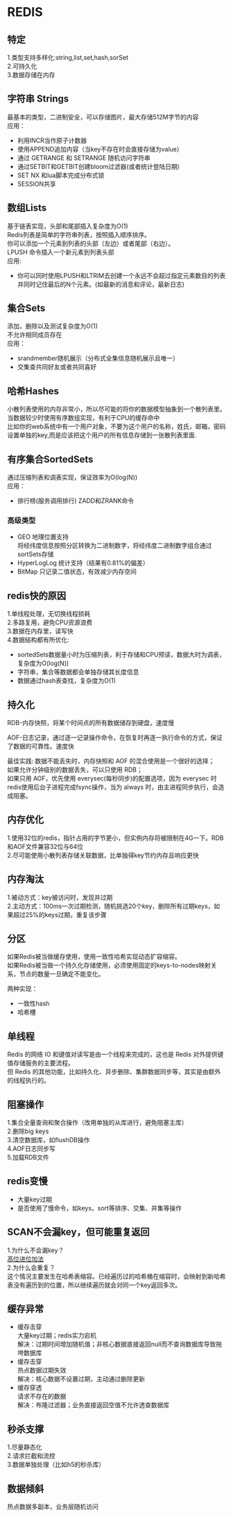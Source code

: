 # REDIS

## 特定
1.类型支持多样化:string,list,set,hash,sorSet  
2.可持久化  
3.数据存储在内存  

## 字符串 Strings
最基本的类型，二进制安全，可以存储图片，最大存储512M字节的内容  
应用：  
* 利用INCR当作原子计数器
* 使用APPEND追加内容（当key不存在时会直接存储为value）
* 通过 GETRANGE 和 SETRANGE 随机访问字符串
* 通过SETBIT和GETBIT创建bloom过滤器(或者统计登陆日期)
* SET NX 和lua脚本完成分布式锁
* SESSION共享

## 数组Lists
基于链表实现，头部和尾部插入复杂度为O(1)  
Redis列表是简单的字符串列表，按照插入顺序排序。  
你可以添加一个元素到列表的头部（左边）或者尾部（右边）。  
LPUSH 命令插入一个新元素到列表头部  
应用:  
* 你可以同时使用LPUSH和LTRIM去创建一个永远不会超过指定元素数目的列表并同时记住最后的N个元素。(如最新的消息和评论，最新日志)

## 集合Sets
添加，删除以及测试复杂度为O(1)  
不允许相同成员存在  
应用：
* srandmember随机展示（分布式全集信息随机展示且唯一）
* 交集查共同好友或者共同喜好

## 哈希Hashes
小散列表使用的内存非常小，所以尽可能的将你的数据模型抽象到一个散列表里。  
当数据较少时使用有序数组实现，有利于CPU的缓存命中   
比如你的web系统中有一个用户对象，不要为这个用户的名称，姓氏，邮箱，密码设置单独的key,而是应该把这个用户的所有信息存储到一张散列表里面.  

## 有序集合SortedSets
通过压缩列表和调表实现，保证效率为O(log(N))  
应用：
* 排行榜(服务调用排行)
ZADD和ZRANK命令
### 高级类型
* GEO 地理位置支持  
将经纬度信息按照分区转换为二进制数字，将经纬度二进制数字组合通过sortSets存储
* HyperLogLog 统计支持（结果有0.81%的偏差）  
* BitMap 只记录二值状态，有效减少内存空间  


## redis快的原因
1.单线程处理，无切换线程损耗   
2.多路复用，避免CPU资源浪费  
3.数据在内存里，读写快  
4.数据结构都有所优化:  
* sortedSets数据量小时为压缩列表，利于存储和CPU预读，数据大时为调表，复杂度为O(log(N))
* 字符串，集合等数据都会单独存储其长度信息
* 数据通过hash表查找，复杂度为O(1)


## 持久化
RDB-内存快照，将某个时间点的所有数据储存到硬盘，速度慢

AOF-日志记录，通过逐一记录操作命令，在恢复时再逐一执行命令的方式，保证了数据的可靠性。速度快

最佳实践:
数据不能丢失时，内存快照和 AOF 的混合使用是一个很好的选择；  
如果允许分钟级别的数据丢失，可以只使用 RDB；  
如果只用 AOF，优先使用 everysec(每秒同步)的配置选项，因为 everysec 时redis使用后台子进程完成fsync操作，当为 always 时，由主进程同步执行，会造成阻塞。


## 内存优化
1.使用32位的redis，指针占用的字节更小，但实例内存将被限制在4G一下。RDB和AOF文件兼容32位与64位  
2.尽可能使用小散列表存储关联数据，比单独得key节约内存且响应更快  

## 内存淘汰
1.被动方式：key被访问时，发现并过期  
2.主动方式：100ms一次过期检测，随机挑选20个key，删除所有过期keys，如果超过25%的keys过期，重复该步骤  

## 分区
如果Redis被当做缓存使用，使用一致性哈希实现动态扩容缩容。  
如果Redis被当做一个持久化存储使用，必须使用固定的keys-to-nodes映射关系，节点的数量一旦确定不能变化。  

两种实现：  
* 一致性hash
* 哈希槽

## 单线程
Redis 的网络 IO 和键值对读写是由一个线程来完成的，这也是 Redis 对外提供键值存储服务的主要流程。  
但 Redis 的其他功能，比如持久化、异步删除、集群数据同步等，其实是由额外的线程执行的。  

## 阻塞操作
1.集合全量查询和聚合操作（改用单独的从库进行，避免阻塞主库）  
2.删除big keys  
3.清空数据库，如flushDB操作  
4.AOF日志同步写  
5.加载RDB文件

## redis变慢
* 大量key过期
* 是否使用了慢命令，如keys，sort等排序、交集、并集等操作  

## SCAN不会漏key，但可能重复返回
1.为什么不会漏key？  
[高位进位加法](https://blog.csdn.net/u014439693/article/details/108325632)  
2.为什么会重复？  
这个情况主要发生在哈希表缩容。已经遍历过的哈希桶在缩容时，会映射到新哈希表没有遍历到的位置，所以继续遍历就会对同一个key返回多次。  


## 缓存异常
* 缓存击穿  
大量key过期；redis实力宕机  
解决：过期时间增加随机值；非核心数据直接返回null而不查询数据库导致拖垮数据库  
* 缓存击穿  
热点数据过期失效  
解决：核心数据不设置过期，主动通过删除更新  
* 缓存穿透  
请求不存在的数据  
解决：布隆过滤器；业务直接返回空值不允许透查数据库   

## 秒杀支撑
1.尽量静态化  
2.请求拦截和流控  
3.数据单独处理（比如h5的秒杀库）  

## 数据倾斜
热点数据多副本，业务层随机访问  
